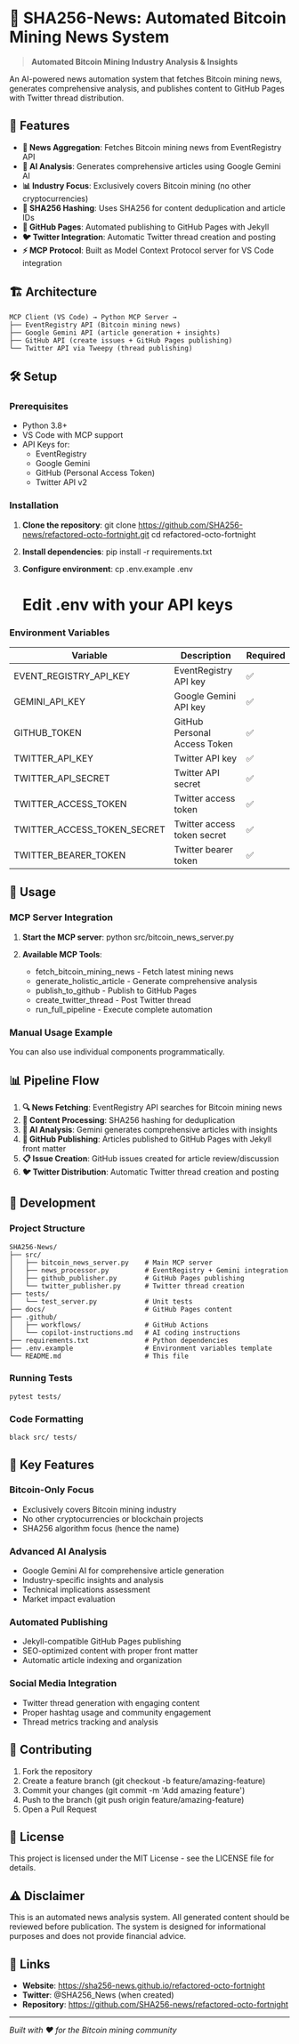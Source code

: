 # 🔗 SHA256-News: Automated Bitcoin Mining News System

> **Automated Bitcoin Mining Industry Analysis & Insights**

An AI-powered news automation system that fetches Bitcoin mining news, generates comprehensive analysis, and publishes content to GitHub Pages with Twitter thread distribution.

## 🚀 Features

- **📰 News Aggregation**: Fetches Bitcoin mining news from EventRegistry API
- **🤖 AI Analysis**: Generates comprehensive articles using Google Gemini AI
- **📊 Industry Focus**: Exclusively covers Bitcoin mining (no other cryptocurrencies)
- **🔗 SHA256 Hashing**: Uses SHA256 for content deduplication and article IDs
- **📝 GitHub Pages**: Automated publishing to GitHub Pages with Jekyll
- **🐦 Twitter Integration**: Automatic Twitter thread creation and posting
- **⚡ MCP Protocol**: Built as Model Context Protocol server for VS Code integration

## 🏗️ Architecture

    MCP Client (VS Code) → Python MCP Server →
    ├── EventRegistry API (Bitcoin mining news)
    ├── Google Gemini API (article generation + insights) 
    ├── GitHub API (create issues + GitHub Pages publishing)
    └── Twitter API via Tweepy (thread publishing)

## 🛠️ Setup

### Prerequisites

- Python 3.8+
- VS Code with MCP support
- API Keys for:
  - EventRegistry
  - Google Gemini
  - GitHub (Personal Access Token)
  - Twitter API v2

### Installation

1. **Clone the repository**:
   git clone https://github.com/SHA256-news/refactored-octo-fortnight.git
   cd refactored-octo-fortnight

2. **Install dependencies**:
   pip install -r requirements.txt

3. **Configure environment**:
   cp .env.example .env
   # Edit .env with your API keys

### Environment Variables

| Variable | Description | Required |
|----------|-------------|----------|
| EVENT_REGISTRY_API_KEY | EventRegistry API key | ✅ |
| GEMINI_API_KEY | Google Gemini API key | ✅ |
| GITHUB_TOKEN | GitHub Personal Access Token | ✅ |
| TWITTER_API_KEY | Twitter API key | ✅ |
| TWITTER_API_SECRET | Twitter API secret | ✅ |
| TWITTER_ACCESS_TOKEN | Twitter access token | ✅ |
| TWITTER_ACCESS_TOKEN_SECRET | Twitter access token secret | ✅ |
| TWITTER_BEARER_TOKEN | Twitter bearer token | ✅ |

## 🎯 Usage

### MCP Server Integration

1. **Start the MCP server**:
   python src/bitcoin_news_server.py

2. **Available MCP Tools**:
   - fetch_bitcoin_mining_news - Fetch latest mining news
   - generate_holistic_article - Generate comprehensive analysis
   - publish_to_github - Publish to GitHub Pages
   - create_twitter_thread - Post Twitter thread
   - run_full_pipeline - Execute complete automation

### Manual Usage Example

You can also use individual components programmatically.

## 📊 Pipeline Flow

1. **🔍 News Fetching**: EventRegistry API searches for Bitcoin mining news
2. **🔧 Content Processing**: SHA256 hashing for deduplication
3. **🤖 AI Analysis**: Gemini generates comprehensive articles with insights
4. **📝 GitHub Publishing**: Articles published to GitHub Pages with Jekyll front matter
5. **📋 Issue Creation**: GitHub issues created for article review/discussion
6. **🐦 Twitter Distribution**: Automatic Twitter thread creation and posting

## 🔧 Development

### Project Structure

    SHA256-News/
    ├── src/
    │   ├── bitcoin_news_server.py    # Main MCP server
    │   ├── news_processor.py         # EventRegistry + Gemini integration
    │   ├── github_publisher.py       # GitHub Pages publishing
    │   └── twitter_publisher.py      # Twitter thread creation
    ├── tests/
    │   └── test_server.py            # Unit tests
    ├── docs/                         # GitHub Pages content
    ├── .github/
    │   ├── workflows/                # GitHub Actions
    │   └── copilot-instructions.md   # AI coding instructions
    ├── requirements.txt              # Python dependencies
    ├── .env.example                  # Environment variables template
    └── README.md                     # This file

### Running Tests

    pytest tests/

### Code Formatting

    black src/ tests/

## 🌟 Key Features

### Bitcoin-Only Focus
- Exclusively covers Bitcoin mining industry
- No other cryptocurrencies or blockchain projects
- SHA256 algorithm focus (hence the name)

### Advanced AI Analysis
- Google Gemini AI for comprehensive article generation
- Industry-specific insights and analysis
- Technical implications assessment
- Market impact evaluation

### Automated Publishing
- Jekyll-compatible GitHub Pages publishing
- SEO-optimized content with proper front matter
- Automatic article indexing and organization

### Social Media Integration
- Twitter thread generation with engaging content
- Proper hashtag usage and community engagement
- Thread metrics tracking and analysis

## 🤝 Contributing

1. Fork the repository
2. Create a feature branch (git checkout -b feature/amazing-feature)
3. Commit your changes (git commit -m 'Add amazing feature')
4. Push to the branch (git push origin feature/amazing-feature)
5. Open a Pull Request

## 📄 License

This project is licensed under the MIT License - see the LICENSE file for details.

## ⚠️ Disclaimer

This is an automated news analysis system. All generated content should be reviewed before publication. The system is designed for informational purposes and does not provide financial advice.

## 🔗 Links

- **Website**: https://sha256-news.github.io/refactored-octo-fortnight
- **Twitter**: @SHA256_News (when created)
- **Repository**: https://github.com/SHA256-news/refactored-octo-fortnight

---

*Built with ❤️ for the Bitcoin mining community*
